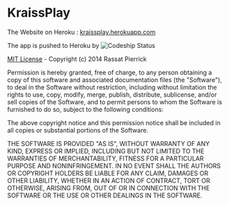 KraissPlay
==========

The Website on Heroku : [kraissplay.herokuapp.com](http://kraissplay.herokuapp.com/)

The app is pushed to Heroku by  ![Codeship Status](https://www.codeship.io/projects/d689bbc0-c3e9-0131-fafb-2a0ce8d9c051/status)



[MIT License](http://opensource.org/licenses/MIT) - Copyright (c) 2014 Rassat Pierrick

Permission is hereby granted, free of charge, to any person obtaining a copy
of this software and associated documentation files (the "Software"), to deal
in the Software without restriction, including without limitation the rights
to use, copy, modify, merge, publish, distribute, sublicense, and/or sell
copies of the Software, and to permit persons to whom the Software is
furnished to do so, subject to the following conditions:

The above copyright notice and this permission notice shall be included in
all copies or substantial portions of the Software.

THE SOFTWARE IS PROVIDED "AS IS", WITHOUT WARRANTY OF ANY KIND, EXPRESS OR
IMPLIED, INCLUDING BUT NOT LIMITED TO THE WARRANTIES OF MERCHANTABILITY,
FITNESS FOR A PARTICULAR PURPOSE AND NONINFRINGEMENT. IN NO EVENT SHALL THE
AUTHORS OR COPYRIGHT HOLDERS BE LIABLE FOR ANY CLAIM, DAMAGES OR OTHER
LIABILITY, WHETHER IN AN ACTION OF CONTRACT, TORT OR OTHERWISE, ARISING FROM,
OUT OF OR IN CONNECTION WITH THE SOFTWARE OR THE USE OR OTHER DEALINGS IN
THE SOFTWARE.

